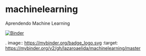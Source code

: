# machinelearning
Aprendendo Machine Learning

[![Binder](https://mybinder.org/badge_logo.svg)](https://mybinder.org/v2/gh/lazaroaelida/machinelearning/master)

. image:: https://mybinder.org/badge_logo.svg
 :target: https://mybinder.org/v2/gh/lazaroaelida/machinelearning/master
